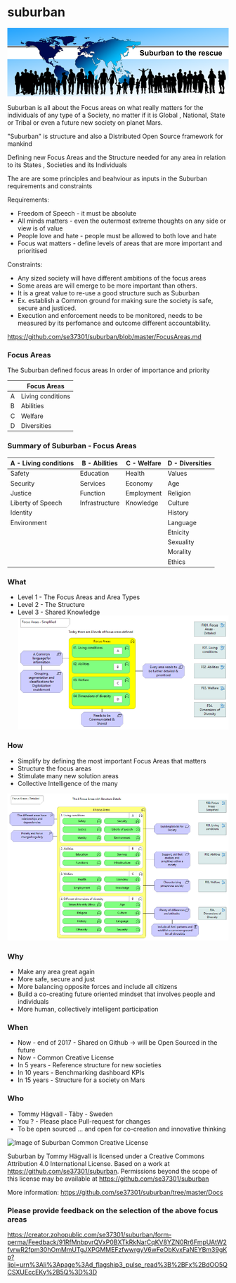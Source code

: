 # suburban

![Suburban to the rescue](https://github.com/se37301/suburban/raw/master/Docs/PNGs/Suburban%20to%20the%20rescue.png)

Suburban is all about the Focus areas on what really matters for the individuals of any type of a Society, no matter if it is Global , National, State or Tribal or even a future new society on planet Mars. 

"Suburban" is structure and also a Distributed Open Source framework for mankind

Defining new Focus Areas and the Structure needed for any area in relation to its States , Societies and its Individuals

The are are some principles and beahviour as inputs in the Suburban requirements and constraints

Requirements:
- Freedom of Speech - it must be absolute
- All minds matters - even the outermost extreme thoughts on any side or view is of value
- People love and hate - people must be allowed to both love and hate
- Focus wat matters - define levels of areas that are more important and prioritised

Constraints:
- Any sized society will have different ambitions of the focus areas
- Some areas are will emerge to be more important than others. 
- It is a great value to re-use a good structure such as Suburban
- Ex. establish a Common ground for making sure the society is safe, secure and justiced.
- Execution and enforcement needs to be monitored, needs to be measured by its perfomance and outcome 
different accountability.

https://github.com/se37301/suburban/blob/master/FocusAreas.md

### Focus Areas
The Suburban defined focus areas
In order of importance and priority

| |Focus Areas  |
------------  |------------  |
A|Living conditions|
B|Abilities|
C|Welfare|
D|Diversities|

### Summary of Suburban - Focus Areas
A - Living conditions | B - Abilities  |  C - Welfare  |  D - Diversities  |
------------  |  ------------  |  ------------  |  ------------  |
Safety|Education|Health |Values|Education|Health|
Security |Services|Economy |Age|
Justice |Function|Employment |Religion|
Liberty of Speech|Infrastructure|Knowledge|Culture|
Identity|   |   | History|
Environment|   |   |Language|
 |  |   |   |Etnicity|
 |  |   |   |Sexuality|
 |  |   |   |Morality|
 |  |   |   |Ethics|

### What
- Level 1 - The Focus Areas and Area Types
- Level 2 - The Structure
- Level 3 - Shared Knowledge
![Image of Suburban Focus Areas](https://github.com/se37301/suburban/blob/master/Docs/PNGs/F00.%20Focus%20Areas%20-%20Simplified.png)

### How 
- Simplify by defining the most important Focus Areas that matters
- Structure the focus areas
- Stimulate many new solution areas
- Collective Intelligence of the many


![Image of Suburban Focus Areas](https://github.com/se37301/suburban/blob/master/Docs/PNGs/F001.%20Focus%20Areas%20-%20Detailed.png)

### Why
- Make any area great again
- More safe, secure and just
- More balancing opposite forces and include all citizens
- Build a co-creating future oriented mindset that involves people and individuals
- More human, collectively intelligent participation

### When
- Now - end of 2017 - Shared on Github -> will be Open Sourced in the future
- Now - Common Creative License
- In 5 years -  Reference structure for new societies
- In 10 years - Benchmarking dashboard KPIs
- In 15 years - Structure for a society on Mars


### Who
- Tommy Hägvall - Täby - Sweden
- You ? - Please place Pull-request for changes 
- To be open sourced ... and open for co-creation and innovative thinking

![Image of Suburban Common Creative License](
https://camo.githubusercontent.com/005cfe27b7c4520ac0d6b607d6a7e33f5ad4eb6e/68747470733a2f2f692e6372656174697665636f6d6d6f6e732e6f72672f6c2f62792f342e302f38387833312e706e67
) 

Suburban by Tommy Hägvall is licensed under a Creative Commons Attribution 4.0 International License.
Based on a work at https://github.com/se37301/suburban.
Permissions beyond the scope of this license may be available at https://github.com/se37301/suburban

More information:
https://github.com/se37301/suburban/tree/master/Docs

### Please provide feedback on the selection of the above focus areas
https://creator.zohopublic.com/se37301/suburban/form-perma/Feedback/91RfMnbpvrQVxP0BXTkRkNarCqKV8YZN0Rr6FmpUAtW2fvrwR2fpm30hOmMmUTgJXPGMMEFzfwwrgyV6wFeObKvxFaNEYBm39gKp?lipi=urn%3Ali%3Apage%3Ad_flagship3_pulse_read%3B%2BFx%2BdOO5QCSXUEccEKy%2B5Q%3D%3D

